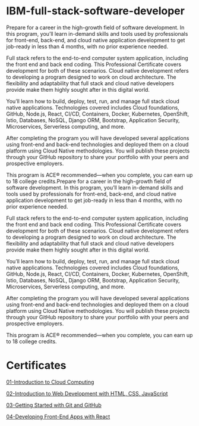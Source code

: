 # IBM-full-stack-software-developer

Prepare for a career in the high-growth field of software development. In this program, you’ll learn in-demand skills and tools used by professionals for front-end, back-end, and cloud native application development to get job-ready in less than 4 months, with no prior experience needed.

Full stack refers to the end-to-end computer system application, including the front end and back end coding. This Professional Certificate covers development for both of these scenarios. Cloud native development refers to developing a program designed to work on cloud architecture. The flexibility and adaptability that full stack and cloud native developers provide make them highly sought after in this digital world.

You’ll learn how to build, deploy, test, run, and manage full stack cloud native applications. Technologies covered includes Cloud foundations, GitHub, Node.js, React, CI/CD, Containers, Docker, Kubernetes, OpenShift, Istio, Databases, NoSQL, Django ORM, Bootstrap, Application Security, Microservices, Serverless computing, and more.

After completing the program you will have developed several applications using front-end and back-end technologies and deployed them on a cloud platform using Cloud Native methodologies. You will publish these projects through your GitHub repository to share your portfolio with your peers and prospective employers.

This program is ACE® recommended—when you complete, you can earn up to 18 college credits.Prepare for a career in the high-growth field of software development. In this program, you’ll learn in-demand skills and tools used by professionals for front-end, back-end, and cloud native application development to get job-ready in less than 4 months, with no prior experience needed.

Full stack refers to the end-to-end computer system application, including the front end and back end coding. This Professional Certificate covers development for both of these scenarios. Cloud native development refers to developing a program designed to work on cloud architecture. The flexibility and adaptability that full stack and cloud native developers provide make them highly sought after in this digital world.

You’ll learn how to build, deploy, test, run, and manage full stack cloud native applications. Technologies covered includes Cloud foundations, GitHub, Node.js, React, CI/CD, Containers, Docker, Kubernetes, OpenShift, Istio, Databases, NoSQL, Django ORM, Bootstrap, Application Security, Microservices, Serverless computing, and more.

After completing the program you will have developed several applications using front-end and back-end technologies and deployed them on a cloud platform using Cloud Native methodologies. You will publish these projects through your GitHub repository to share your portfolio with your peers and prospective employers.

This program is ACE® recommended—when you complete, you can earn up to 18 college credits.

# Certificates

[01-Introduction to Cloud Computing](https://coursera.org/share/8f69700f71b8798e0f21ccba220069fb)

[02-Introduction to Web Development with HTML, CSS, JavaScript](https://coursera.org/share/20492cac6fc0dab8c96fa15c44044f87)

[03-Getting Started with Git and GitHub](https://coursera.org/share/04199c3db7909895a15239aa5eb618e0)

[04-Developing Front-End Apps with React](https://coursera.org/share/c09b0904aa9d406099b5d83344d1edf6)
